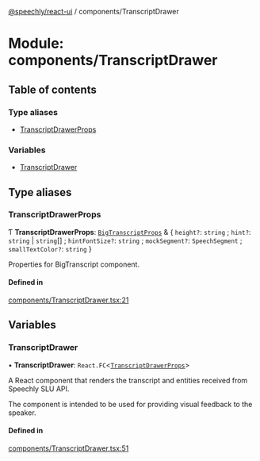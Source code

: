 [@speechly/react-ui](../README.md) / components/TranscriptDrawer

# Module: components/TranscriptDrawer

## Table of contents

### Type aliases

- [TranscriptDrawerProps](components_TranscriptDrawer.md#transcriptdrawerprops)

### Variables

- [TranscriptDrawer](components_TranscriptDrawer.md#transcriptdrawer)

## Type aliases

### TranscriptDrawerProps

Ƭ **TranscriptDrawerProps**: [`BigTranscriptProps`](components_BigTranscript.md#bigtranscriptprops) & { `height?`: `string` ; `hint?`: `string` \| `string`[] ; `hintFontSize?`: `string` ; `mockSegment?`: `SpeechSegment` ; `smallTextColor?`: `string`  }

Properties for BigTranscript component.

#### Defined in

[components/TranscriptDrawer.tsx:21](https://github.com/speechly/react-ui/blob/3a22711/src/components/TranscriptDrawer.tsx#L21)

## Variables

### TranscriptDrawer

• **TranscriptDrawer**: `React.FC`<[`TranscriptDrawerProps`](components_TranscriptDrawer.md#transcriptdrawerprops)\>

A React component that renders the transcript and entities received from Speechly SLU API.

The component is intended to be used for providing visual feedback to the speaker.

#### Defined in

[components/TranscriptDrawer.tsx:51](https://github.com/speechly/react-ui/blob/3a22711/src/components/TranscriptDrawer.tsx#L51)
